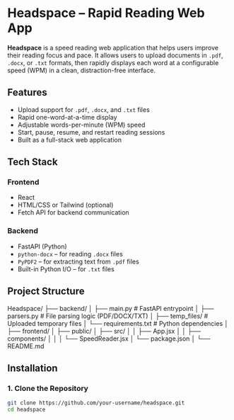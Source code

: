 # Headspace – Rapid Reading Web App

**Headspace** is a speed reading web application that helps users improve their reading focus and pace. It allows users to upload documents in `.pdf`, `.docx`, or `.txt` formats, then rapidly displays each word at a configurable speed (WPM) in a clean, distraction-free interface.

## Features

- Upload support for `.pdf`, `.docx`, and `.txt` files
- Rapid one-word-at-a-time display
- Adjustable words-per-minute (WPM) speed
- Start, pause, resume, and restart reading sessions
- Built as a full-stack web application

## Tech Stack

### Frontend
- React
- HTML/CSS or Tailwind (optional)
- Fetch API for backend communication

### Backend
- FastAPI (Python)
- `python-docx` – for reading `.docx` files
- `PyPDF2` – for extracting text from `.pdf` files
- Built-in Python I/O – for `.txt` files

## Project Structure

Headspace/
├── backend/
│ ├── main.py # FastAPI entrypoint
│ ├── parsers.py # File parsing logic (PDF/DOCX/TXT)
│ ├── temp_files/ # Uploaded temporary files
│ └── requirements.txt # Python dependencies
│
├── frontend/
│ ├── public/
│ ├── src/
│ │ ├── App.jsx
│ │ ├── components/
│ │ │ └── SpeedReader.jsx
│ └── package.json
│
└── README.md


## Installation

### 1. Clone the Repository

```bash
git clone https://github.com/your-username/headspace.git
cd headspace


